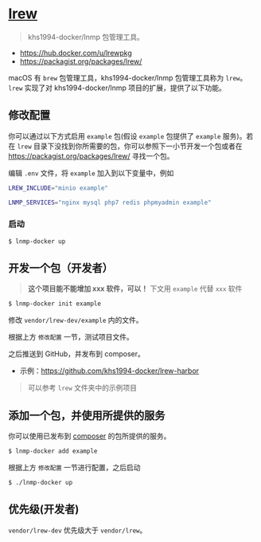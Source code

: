 # [lrew](https://github.com/lrew)

> khs1994-docker/lnmp 包管理工具。

* https://hub.docker.com/u/lrewpkg
* https://packagist.org/packages/lrew/

macOS 有 `brew` 包管理工具，khs1994-docker/lnmp 包管理工具称为 `lrew`。`lrew` 实现了对 khs1994-docker/lnmp 项目的扩展，提供了以下功能。

## 修改配置

你可以通过以下方式启用 `example` 包(假设 `example` 包提供了 `example` 服务)。若在 `lrew` 目录下没找到你所需要的包，你可以参照下一小节开发一个包或者在 https://packagist.org/packages/lrew/ 寻找一个包。

编辑 `.env` 文件，将 `example` 加入到以下变量中，例如

```bash
LREW_INCLUDE="minio example"

LNMP_SERVICES="nginx mysql php7 redis phpmyadmin example"
```

### 启动

```bash
$ lnmp-docker up
```

## 开发一个包（开发者）

> **这个项目能不能增加 xxx 软件，可以！** 下文用 `example` 代替 `xxx` 软件

```bash
$ lnmp-docker init example
```

修改 `vendor/lrew-dev/example` 内的文件。

根据上方 `修改配置` 一节，测试项目文件。

之后推送到 GitHub，并发布到 composer。

* 示例：https://github.com/khs1994-docker/lrew-harbor

> 可以参考 `lrew` 文件夹中的示例项目

## 添加一个包，并使用所提供的服务

你可以使用已发布到 [composer](https://packagist.org/packages/lrew/) 的包所提供的服务。

```bash
$ lnmp-docker add example
```

根据上方 `修改配置` 一节进行配置，之后启动

```bash
$ ./lnmp-docker up
```

## 优先级(开发者)

`vendor/lrew-dev` 优先级大于 `vendor/lrew`。

